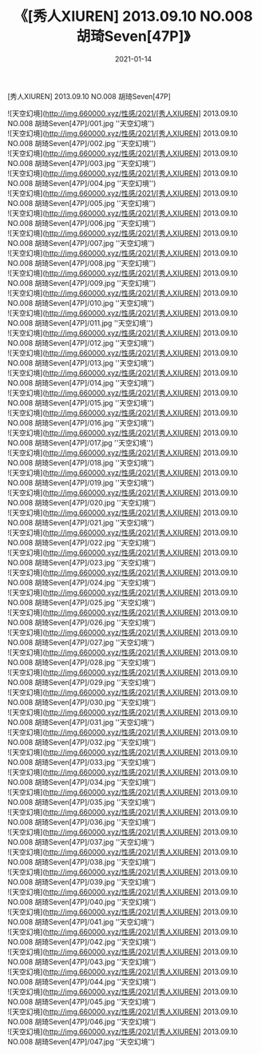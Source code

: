 ﻿---
layout: post
title:  《[秀人XIUREN] 2013.09.10 NO.008 胡琦Seven[47P]》
date:   2021-01-14
img: http://img.660000.xyz/性感/2021/[秀人XIUREN] 2013.09.10 NO.008 胡琦Seven[47P]/000.jpg
categories: [美女, 性感, 泳衣]
---

[秀人XIUREN] 2013.09.10 NO.008 胡琦Seven[47P]



![天空幻境](http://img.660000.xyz/性感/2021/[秀人XIUREN] 2013.09.10 NO.008 胡琦Seven[47P]/001.jpg ''天空幻境'') <br>
![天空幻境](http://img.660000.xyz/性感/2021/[秀人XIUREN] 2013.09.10 NO.008 胡琦Seven[47P]/002.jpg ''天空幻境'') <br>
![天空幻境](http://img.660000.xyz/性感/2021/[秀人XIUREN] 2013.09.10 NO.008 胡琦Seven[47P]/003.jpg ''天空幻境'') <br>
![天空幻境](http://img.660000.xyz/性感/2021/[秀人XIUREN] 2013.09.10 NO.008 胡琦Seven[47P]/004.jpg ''天空幻境'') <br>
![天空幻境](http://img.660000.xyz/性感/2021/[秀人XIUREN] 2013.09.10 NO.008 胡琦Seven[47P]/005.jpg ''天空幻境'') <br>
![天空幻境](http://img.660000.xyz/性感/2021/[秀人XIUREN] 2013.09.10 NO.008 胡琦Seven[47P]/006.jpg ''天空幻境'') <br>
![天空幻境](http://img.660000.xyz/性感/2021/[秀人XIUREN] 2013.09.10 NO.008 胡琦Seven[47P]/007.jpg ''天空幻境'') <br>
![天空幻境](http://img.660000.xyz/性感/2021/[秀人XIUREN] 2013.09.10 NO.008 胡琦Seven[47P]/008.jpg ''天空幻境'') <br>
![天空幻境](http://img.660000.xyz/性感/2021/[秀人XIUREN] 2013.09.10 NO.008 胡琦Seven[47P]/009.jpg ''天空幻境'') <br>
![天空幻境](http://img.660000.xyz/性感/2021/[秀人XIUREN] 2013.09.10 NO.008 胡琦Seven[47P]/010.jpg ''天空幻境'') <br>
![天空幻境](http://img.660000.xyz/性感/2021/[秀人XIUREN] 2013.09.10 NO.008 胡琦Seven[47P]/011.jpg ''天空幻境'') <br>
![天空幻境](http://img.660000.xyz/性感/2021/[秀人XIUREN] 2013.09.10 NO.008 胡琦Seven[47P]/012.jpg ''天空幻境'') <br>
![天空幻境](http://img.660000.xyz/性感/2021/[秀人XIUREN] 2013.09.10 NO.008 胡琦Seven[47P]/013.jpg ''天空幻境'') <br>
![天空幻境](http://img.660000.xyz/性感/2021/[秀人XIUREN] 2013.09.10 NO.008 胡琦Seven[47P]/014.jpg ''天空幻境'') <br>
![天空幻境](http://img.660000.xyz/性感/2021/[秀人XIUREN] 2013.09.10 NO.008 胡琦Seven[47P]/015.jpg ''天空幻境'') <br>
![天空幻境](http://img.660000.xyz/性感/2021/[秀人XIUREN] 2013.09.10 NO.008 胡琦Seven[47P]/016.jpg ''天空幻境'') <br>
![天空幻境](http://img.660000.xyz/性感/2021/[秀人XIUREN] 2013.09.10 NO.008 胡琦Seven[47P]/017.jpg ''天空幻境'') <br>
![天空幻境](http://img.660000.xyz/性感/2021/[秀人XIUREN] 2013.09.10 NO.008 胡琦Seven[47P]/018.jpg ''天空幻境'') <br>
![天空幻境](http://img.660000.xyz/性感/2021/[秀人XIUREN] 2013.09.10 NO.008 胡琦Seven[47P]/019.jpg ''天空幻境'') <br>
![天空幻境](http://img.660000.xyz/性感/2021/[秀人XIUREN] 2013.09.10 NO.008 胡琦Seven[47P]/020.jpg ''天空幻境'') <br>
![天空幻境](http://img.660000.xyz/性感/2021/[秀人XIUREN] 2013.09.10 NO.008 胡琦Seven[47P]/021.jpg ''天空幻境'') <br>
![天空幻境](http://img.660000.xyz/性感/2021/[秀人XIUREN] 2013.09.10 NO.008 胡琦Seven[47P]/022.jpg ''天空幻境'') <br>
![天空幻境](http://img.660000.xyz/性感/2021/[秀人XIUREN] 2013.09.10 NO.008 胡琦Seven[47P]/023.jpg ''天空幻境'') <br>
![天空幻境](http://img.660000.xyz/性感/2021/[秀人XIUREN] 2013.09.10 NO.008 胡琦Seven[47P]/024.jpg ''天空幻境'') <br>
![天空幻境](http://img.660000.xyz/性感/2021/[秀人XIUREN] 2013.09.10 NO.008 胡琦Seven[47P]/025.jpg ''天空幻境'') <br>
![天空幻境](http://img.660000.xyz/性感/2021/[秀人XIUREN] 2013.09.10 NO.008 胡琦Seven[47P]/026.jpg ''天空幻境'') <br>
![天空幻境](http://img.660000.xyz/性感/2021/[秀人XIUREN] 2013.09.10 NO.008 胡琦Seven[47P]/027.jpg ''天空幻境'') <br>
![天空幻境](http://img.660000.xyz/性感/2021/[秀人XIUREN] 2013.09.10 NO.008 胡琦Seven[47P]/028.jpg ''天空幻境'') <br>
![天空幻境](http://img.660000.xyz/性感/2021/[秀人XIUREN] 2013.09.10 NO.008 胡琦Seven[47P]/029.jpg ''天空幻境'') <br>
![天空幻境](http://img.660000.xyz/性感/2021/[秀人XIUREN] 2013.09.10 NO.008 胡琦Seven[47P]/030.jpg ''天空幻境'') <br>
![天空幻境](http://img.660000.xyz/性感/2021/[秀人XIUREN] 2013.09.10 NO.008 胡琦Seven[47P]/031.jpg ''天空幻境'') <br>
![天空幻境](http://img.660000.xyz/性感/2021/[秀人XIUREN] 2013.09.10 NO.008 胡琦Seven[47P]/032.jpg ''天空幻境'') <br>
![天空幻境](http://img.660000.xyz/性感/2021/[秀人XIUREN] 2013.09.10 NO.008 胡琦Seven[47P]/033.jpg ''天空幻境'') <br>
![天空幻境](http://img.660000.xyz/性感/2021/[秀人XIUREN] 2013.09.10 NO.008 胡琦Seven[47P]/034.jpg ''天空幻境'') <br>
![天空幻境](http://img.660000.xyz/性感/2021/[秀人XIUREN] 2013.09.10 NO.008 胡琦Seven[47P]/035.jpg ''天空幻境'') <br>
![天空幻境](http://img.660000.xyz/性感/2021/[秀人XIUREN] 2013.09.10 NO.008 胡琦Seven[47P]/036.jpg ''天空幻境'') <br>
![天空幻境](http://img.660000.xyz/性感/2021/[秀人XIUREN] 2013.09.10 NO.008 胡琦Seven[47P]/037.jpg ''天空幻境'') <br>
![天空幻境](http://img.660000.xyz/性感/2021/[秀人XIUREN] 2013.09.10 NO.008 胡琦Seven[47P]/038.jpg ''天空幻境'') <br>
![天空幻境](http://img.660000.xyz/性感/2021/[秀人XIUREN] 2013.09.10 NO.008 胡琦Seven[47P]/039.jpg ''天空幻境'') <br>
![天空幻境](http://img.660000.xyz/性感/2021/[秀人XIUREN] 2013.09.10 NO.008 胡琦Seven[47P]/040.jpg ''天空幻境'') <br>
![天空幻境](http://img.660000.xyz/性感/2021/[秀人XIUREN] 2013.09.10 NO.008 胡琦Seven[47P]/041.jpg ''天空幻境'') <br>
![天空幻境](http://img.660000.xyz/性感/2021/[秀人XIUREN] 2013.09.10 NO.008 胡琦Seven[47P]/042.jpg ''天空幻境'') <br>
![天空幻境](http://img.660000.xyz/性感/2021/[秀人XIUREN] 2013.09.10 NO.008 胡琦Seven[47P]/043.jpg ''天空幻境'') <br>
![天空幻境](http://img.660000.xyz/性感/2021/[秀人XIUREN] 2013.09.10 NO.008 胡琦Seven[47P]/044.jpg ''天空幻境'') <br>
![天空幻境](http://img.660000.xyz/性感/2021/[秀人XIUREN] 2013.09.10 NO.008 胡琦Seven[47P]/045.jpg ''天空幻境'') <br>
![天空幻境](http://img.660000.xyz/性感/2021/[秀人XIUREN] 2013.09.10 NO.008 胡琦Seven[47P]/046.jpg ''天空幻境'') <br>
![天空幻境](http://img.660000.xyz/性感/2021/[秀人XIUREN] 2013.09.10 NO.008 胡琦Seven[47P]/047.jpg ''天空幻境'') <br>